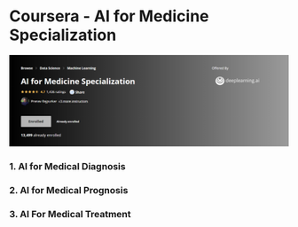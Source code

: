 <h1> Coursera - AI for Medicine Specialization</h1>
<a href = "https://www.coursera.org/specializations/ai-for-medicine"> <img src="/AI_Medical_Screen.png"></a>

<h3> 1. AI for Medical Diagnosis</h3>
<h3> 2. AI for Medical Prognosis</h3>
<h3> 3. AI For Medical Treatment</h3>
